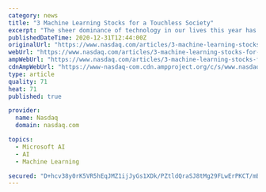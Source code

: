```yaml
---
category: news
title: "3 Machine Learning Stocks for a Touchless Society"
excerpt: "The sheer dominance of technology in our lives this year has directed investors’ attention towards machine learning stocks. With technological advancements taking place every day, investors have plenty of opportunities for some big gains in the sector."
publishedDateTime: 2020-12-31T12:44:00Z
originalUrl: "https://www.nasdaq.com/articles/3-machine-learning-stocks-for-a-touchless-society-2020-12-31"
webUrl: "https://www.nasdaq.com/articles/3-machine-learning-stocks-for-a-touchless-society-2020-12-31"
ampWebUrl: "https://www.nasdaq.com/articles/3-machine-learning-stocks-for-a-touchless-society-2020-12-31?amp"
cdnAmpWebUrl: "https://www-nasdaq-com.cdn.ampproject.org/c/s/www.nasdaq.com/articles/3-machine-learning-stocks-for-a-touchless-society-2020-12-31?amp"
type: article
quality: 71
heat: 71
published: true

provider:
  name: Nasdaq
  domain: nasdaq.com

topics:
  - Microsoft AI
  - AI
  - Machine Learning

secured: "D+hcv38y0rK5VR5hEqJMZ1ijJyGs1XDk/PZtldQraSJ8tMg29FLwErPKCT/mBVxyphjARDgiIdoTlJ/dO22Ive6PWdreZlT2DQkM6MbzmGLgjTw1Zmdny/Slc1+9EAiwEX76Rgnk6nv4DBSMdSCiTNVFFYuW6zitd4I2nUk8kJLJkNeUUzY3kf1HK+jGZCssIo0i39zZoPlMmvgVh2tJigs/K2B6pWYpvcfCGGOx766dwuBTBFMF1mdkApXmkQZFfcDuHOi9G5rj5wwV9fEAVjqbe8scl/CCyAHoIakuReRQtlyGVXDBrvTgQHn+8kO1LncUo8DReayqQctwkC/yV81duGvmS4DwiX83z3nv3iE=;QDRwtoMD1j/ageHIDI5pZA=="
---
```


